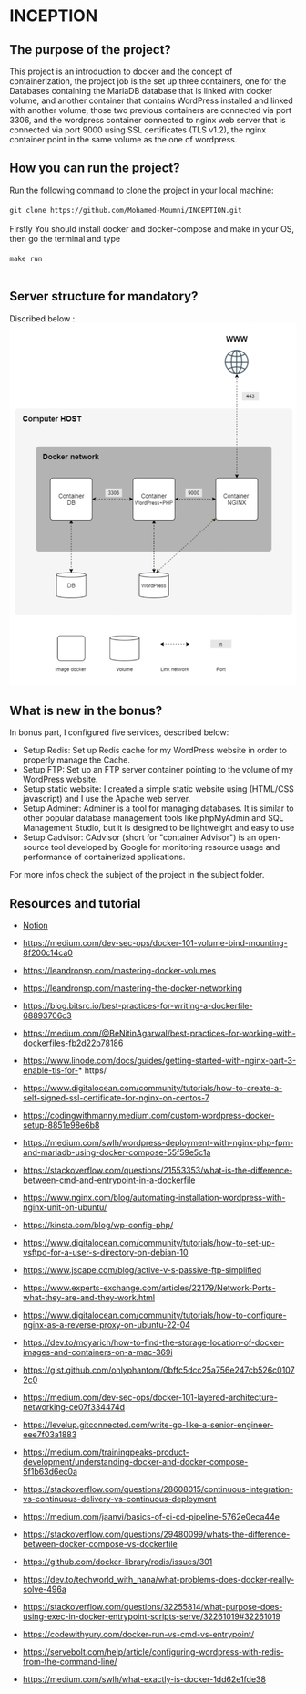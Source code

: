 # INCEPTION

## The purpose of the project?

This project is an introduction to docker and the concept of containerization, the project job is the set up three containers, one for the Databases containing the MariaDB database that is linked with docker volume, and another container that contains WordPress installed and linked with another volume, those two previous containers are connected via port 3306, and the wordpress container connected to nginx web server that is connected via port 9000 using SSL certificates (TLS v1.2), the nginx container point in the same volume as the one of wordpress.


## How you can run the project?

Run the following command to clone the project in your local machine:
<br> </br>
`git clone https://github.com/Mohamed-Moumni/INCEPTION.git`
<br> </br>
Firstly You should install docker and docker-compose and make in your OS, then go the terminal and type
<br> </br>
`make run`
<br></br>

## Server structure for mandatory?

Discribed below :
<img src="./images/structure.png">

## What is new in the bonus?

In bonus part, I configured five services, described below:

* Setup Redis:
    Set up Redis cache for  my WordPress website in order to properly manage the Cache.
* Setup FTP:
    Set up an FTP server container pointing to the volume of my WordPress website.
* Setup static website:
    I created a simple static website using (HTML/CSS javascript) and I use the Apache web server.
* Setup Adminer:
    Adminer is a tool for managing databases. It is similar to other popular database management tools like phpMyAdmin and SQL Management Studio, but it is designed to be lightweight and easy to use
* Setup Cadvisor:
    CAdvisor (short for "container Advisor") is an open-source tool developed by Google for monitoring resource usage and performance of containerized applications.

For more infos check the subject of the project in the subject folder.

## Resources and tutorial

* <a href="https://mmoumni.notion.site/INCEPTION-dd43a99ce2af40348014ee72912f3f90"> Notion </a>

* https://medium.com/dev-sec-ops/docker-101-volume-bind-mounting-8f200c14ca0
* https://leandronsp.com/mastering-docker-volumes
* https://leandronsp.com/mastering-the-docker-networking
* https://blog.bitsrc.io/best-practices-for-writing-a-dockerfile-68893706c3
* https://medium.com/@BeNitinAgarwal/best-practices-for-working-with-dockerfiles-fb2d22b78186
* https://www.linode.com/docs/guides/getting-started-with-nginx-part-3-enable-tls-for-* https/
* https://www.digitalocean.com/community/tutorials/how-to-create-a-self-signed-ssl-certificate-for-nginx-on-centos-7
* https://codingwithmanny.medium.com/custom-wordpress-docker-setup-8851e98e6b8
* https://medium.com/swlh/wordpress-deployment-with-nginx-php-fpm-and-mariadb-using-docker-compose-55f59e5c1a
* https://stackoverflow.com/questions/21553353/what-is-the-difference-between-cmd-and-entrypoint-in-a-dockerfile
* https://www.nginx.com/blog/automating-installation-wordpress-with-nginx-unit-on-ubuntu/
* https://kinsta.com/blog/wp-config-php/
* https://www.digitalocean.com/community/tutorials/how-to-set-up-vsftpd-for-a-user-s-directory-on-debian-10
* https://www.jscape.com/blog/active-v-s-passive-ftp-simplified
* https://www.experts-exchange.com/articles/22179/Network-Ports-what-they-are-and-they-work.html
* https://www.digitalocean.com/community/tutorials/how-to-configure-nginx-as-a-reverse-proxy-on-ubuntu-22-04
* https://dev.to/moyarich/how-to-find-the-storage-location-of-docker-images-and-containers-on-a-mac-369i
* https://gist.github.com/onlyphantom/0bffc5dcc25a756e247cb526c01072c0
* https://medium.com/dev-sec-ops/docker-101-layered-architecture-networking-ce07f334474d
* https://levelup.gitconnected.com/write-go-like-a-senior-engineer-eee7f03a1883
* https://medium.com/trainingpeaks-product-development/understanding-docker-and-docker-compose-5f1b63d6ec0a
* https://stackoverflow.com/questions/28608015/continuous-integration-vs-continuous-delivery-vs-continuous-deployment
* https://medium.com/jaanvi/basics-of-ci-cd-pipeline-5762e0eca44e
* https://stackoverflow.com/questions/29480099/whats-the-difference-between-docker-compose-vs-dockerfile
* https://github.com/docker-library/redis/issues/301
* https://dev.to/techworld_with_nana/what-problems-does-docker-really-solve-496a
* https://stackoverflow.com/questions/32255814/what-purpose-does-using-exec-in-docker-entrypoint-scripts-serve/32261019#32261019
* https://codewithyury.com/docker-run-vs-cmd-vs-entrypoint/
* https://servebolt.com/help/article/configuring-wordpress-with-redis-from-the-command-line/
* https://medium.com/swlh/what-exactly-is-docker-1dd62e1fde38
